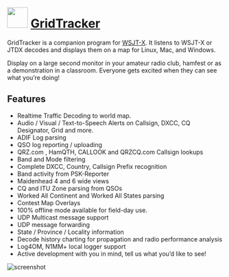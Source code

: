 ﻿# <img src="https://cdn.jsdelivr.net/gh/chtof/chocolatey-packages/automatic/gridtracker/gridtracker.png" width="48" height="48"/> [GridTracker](https://chocolatey.org/packages/gridtracker)

GridTracker is a companion program for [WSJT-X](https://physics.princeton.edu/pulsar/k1jt/wsjtx.html). It listens to WSJT-X or JTDX decodes and displays them on a map for Linux, Mac, and Windows.

Display on a large second monitor in your amateur radio club, hamfest or as a demonstration in a classroom.  Everyone gets excited when they can see what you’re doing!

## Features
- Realtime Traffic Decoding to world map.
- Audio / Visual / Text-to-Speech Alerts on Callsign, DXCC, CQ Designator, Grid and more.
- ADIF Log parsing
- QSO log reporting / uploading
- QRZ.com , HamQTH, CALLOOK and QRZCQ.com Callsign lookups
- Band and Mode filtering
- Complete DXCC, Country, Callsign Prefix recognition
- Band activity from PSK-Reporter
- Maidenhead 4 and 6 wide views
- CQ and ITU Zone parsing from QSOs
- Worked All Continent and Worked All States parsing
- Contest Map Overlays
- 100% offline mode available for field-day use.
- UDP Multicast message support
- UDP message forwarding
- State / Province / Locality information
- Decode history charting for propagation and radio performance  analysis
- Log4OM, N1MM+ local logger support
- Active development with you in mind, tell us what you’d like to see!

![screenshot](https://cdn.jsdelivr.net/gh/chtof/chocolatey-packages/automatic/gridtracker/screenshot.png)